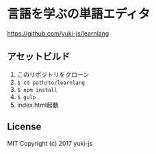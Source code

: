 # 言語を学ぶの単語エディタ

https://github.com/yuki-js/learnlang

## アセットビルド

1. このリポジトリをクローン
1. `$ cd path/to/learnlang`
1. `$ npm install`
1. `$ gulp`
1. index.html起動

## License
MIT
Copyright (c) 2017 yuki-js
